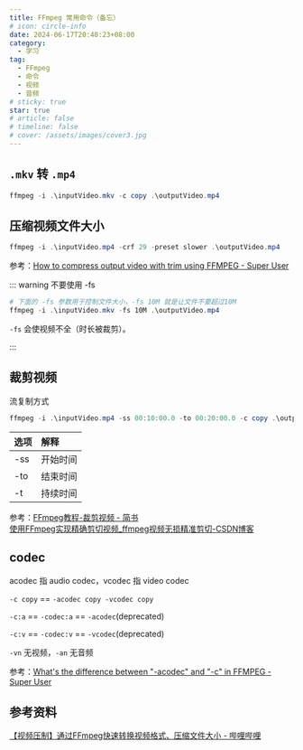```yaml
---
title: FFmpeg 常用命令（备忘）
# icon: circle-info
date: 2024-06-17T20:40:23+08:00
category:
  - 学习
tag:
  - FFmpeg
  - 命令
  - 视频
  - 音频
# sticky: true
star: true
# article: false
# timeline: false
# cover: /assets/images/cover3.jpg
---
```


## `.mkv` 转 `.mp4`

```powershell
ffmpeg -i .\inputVideo.mkv -c copy .\outputVideo.mp4
```

## 压缩视频文件大小

```powershell
ffmpeg -i .\inputVideo.mp4 -crf 29 -preset slower .\outputVideo.mp4
```

参考：[How to compress output video with trim using FFMPEG - Super User](https://superuser.com/questions/1582867/how-to-compress-output-video-with-trim-using-ffmpeg)

::: warning 不要使用 -fs

```powershell
# 下面的 -fs 参数用于控制文件大小，-fs 10M 就是让文件不要超过10M
ffmpeg -i .\inputVideo.mkv -fs 10M .\outputVideo.mp4
```

`-fs` 会使视频不全（时长被裁剪）。

:::

## 裁剪视频

流复制方式

```powershell
ffmpeg -i .\inputVideo.mp4 -ss 00:10:00.0 -to 00:20:00.0 -c copy .\outputVideo.mp4
```

| 选项 | 解释     |
| :--- | :------- |
| -ss  | 开始时间 |
| -to  | 结束时间 |
| -t   | 持续时间 |

参考：[FFmpeg教程-裁剪视频 - 简书](https://www.jianshu.com/p/9112980e7435)\
[使用FFmpeg实现精确剪切视频_ffmpeg视频无损精准剪切-CSDN博客](https://blog.csdn.net/yunxiaobaobei/article/details/106529585)

## codec

acodec 指 audio codec，vcodec 指 video codec

`-c copy` == `-acodec copy -vcodec copy`

`-c:a` == `-codec:a` == `-acodec`(deprecated)

`-c:v` == `-codec:v` == `-vcodec`(deprecated)

`-vn` 无视频，`-an` 无音频

参考：[What's the difference between "-acodec" and "-c" in FFMPEG - Super User](https://superuser.com/questions/1620426/whats-the-difference-between-acodec-and-c-in-ffmpeg)

## 参考资料

[【视频压制】通过FFmpeg快速转换视频格式、压缩文件大小 - 哔哩哔哩](https://www.bilibili.com/read/cv28892284/)
